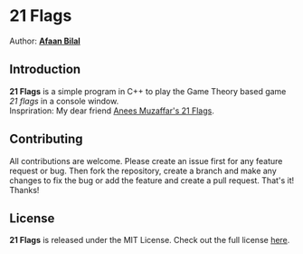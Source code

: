 21 Flags
=======

Author: **[Afaan Bilal](https://afaan.me)**  

## Introduction
**21 Flags** is a simple program in C++ to play the Game Theory based game *21 flags* in a console window.  
Inspriration: My dear friend [Anees Muzaffar's 21 Flags](https://github.com/AneesMuzaffar/21-Flags).

## Contributing
All contributions are welcome. Please create an issue first for any feature request
or bug. Then fork the repository, create a branch and make any changes to fix the bug 
or add the feature and create a pull request. That's it!
Thanks!

## License
**21 Flags** is released under the MIT License.
Check out the full license [here](LICENSE).
